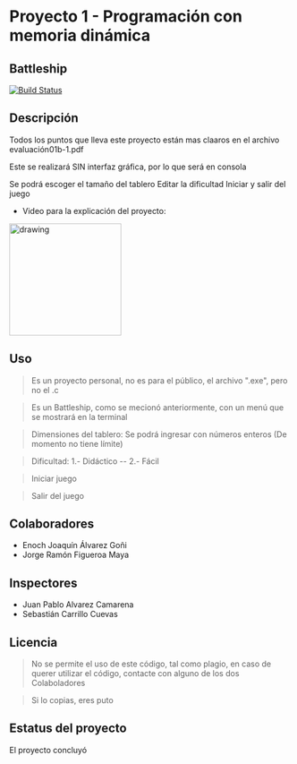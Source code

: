 # Proyecto 1 - Programación con memoria dinámica
## Battleship
[![Build Status](https://travis-ci.org/joemccann/dillinger.svg?branch=master)](https://github.com/JorgeFigueroa-Iteso/ProyectoMemoriaDinamica/blob/main/main.c)

## Descripción
Todos los puntos que lleva este proyecto están mas claaros en el archivo evaluación01b-1.pdf

Este se realizará SIN interfaz gráfica, por lo que será en consola

Se podrá escoger el tamaño del tablero
Editar la dificultad
Iniciar y salir del juego

- Video para la explicación del proyecto: 
<img src="https://i.pinimg.com/originals/60/c1/4a/60c14a43fb4745795b3b358868517e79.png" alt="drawing" width="200"/>

## Uso
> Es un proyecto personal, no es para el público, el archivo ".exe", pero no el .c

> Es un Battleship, como se mecionó anteriormente, con un menú que se mostrará en la terminal

> Dimensiones del tablero: Se podrá ingresar con números enteros (De momento no tiene límite)

> Dificultad: 1.- Didáctico -- 2.- Fácil

> Iniciar juego

> Salir del juego

## Colaboradores
- Enoch Joaquín Álvarez Goñi
- Jorge Ramón Figueroa Maya

## Inspectores
- Juan Pablo Alvarez Camarena
- Sebastián Carrillo Cuevas

## Licencia
> No se permite el uso de este código, tal como plagio, en caso de querer utilizar el código, contacte con alguno de los dos Colaboladores

> Si lo copias, eres puto

## Estatus del proyecto
El proyecto concluyó

